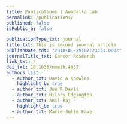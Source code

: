 ```yaml
---
title: Publications | Awadalla Lab
permalink: /publications/
published: false
isPublic_b: false

publicationType_txt: journal
title_txt: This is second journal article
publishDate_tdt: "2018-01-29T07:23:33.000Z"
journalTitle_txt: Cancer Research
link_txt: /
doi_txt: 10.1038/nmeth.4037
authors_list:
  - author_txt: David A Knowles
    highlight_b: true
  - author_txt: Joe R Davis
  - author_txt: Hilary Edgington
  - author_txt: Anil Raj
    highlight_b: true
  - author_txt: Marie-Julie Fave
---
```

